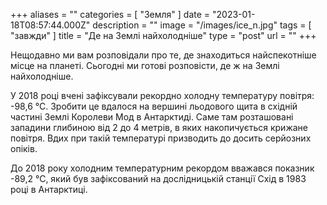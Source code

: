 +++
aliases = ""
categories = [ "Земля" ]
date = "2023-01-18T08:57:44.000Z"
description = ""
image = "/images/ice_n.jpg"
tags = [ "завжди" ]
title = "Де на Землі найхолодніше"
type = "post"
url = ""
+++


Нещодавно ми вам розповідали про те, де знаходиться найспекотніше місце на планеті. Сьогодні ми готові розповісти, де ж на Землі найхолодніше.  
  
У 2018 році вчені зафіксували рекордно холодну температуру повітря: -98,6 °С. Зробити це вдалося на вершині льодового щита в східній частині Землі Королеви Мод в Антарктиді. Саме там розташовані западини глибиною від 2 до 4 метрів, в яких накопичується крижане повітря. Вдих при такій температурі призводить до досить серйозних опіків.  
  
До 2018 року холодним температурним рекордом вважався показник -89,2 °С, який був зафіксований на дослідницькій станції Схід в 1983 році в Антарктиці.
